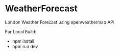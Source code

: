 # WeatherForecast
London Weather Forecast using openweathermap API

For Local Build:
 - npm install
 - npm run dev
